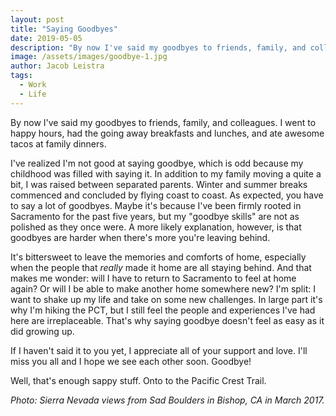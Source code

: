 ```yaml
---
layout: post
title: "Saying Goodbyes"
date: 2019-05-05
description: "By now I've said my goodbyes to friends, family, and colleagues. I went to happy hours, had the going away breakfasts and lunches, and ate awesome tacos at family dinners."
image: /assets/images/goodbye-1.jpg
author: Jacob Leistra
tags:
  - Work
  - Life
---
```

By now I've said my goodbyes to friends, family, and colleagues. I went to happy hours, had the going away breakfasts and lunches, and ate awesome tacos at family dinners.

I've realized I'm not good at saying goodbye, which is odd because my childhood was filled with saying it. In addition to my family moving a quite a bit, I was raised between separated parents. Winter and summer breaks commenced and concluded by flying coast to coast. As expected, you have to say a lot of goodbyes. Maybe it's because I've been firmly rooted in Sacramento for the past five years, but my "goodbye skills" are not as polished as they once were. A more likely explanation, however, is that goodbyes are harder when there's more you're leaving behind.

It's bittersweet to leave the memories and comforts of home, especially when the people that *really* made it home are all staying behind. And that makes me wonder: will I have to return to Sacramento to feel at home again? Or will I be able to make another home somewhere new? I'm split: I want to shake up my life and take on some new challenges. In large part it's why I'm hiking the PCT, but I still feel the people and experiences I've had here are irreplaceable. That's why saying goodbye doesn't feel as easy as it did growing up. 

If I haven't said it to you yet, I appreciate all of your support and love. I'll miss you all and I hope we see each other soon. Goodbye!

Well, that's enough sappy stuff. Onto to the Pacific Crest Trail.

*Photo: Sierra Nevada views from Sad Boulders in Bishop, CA in March 2017.*